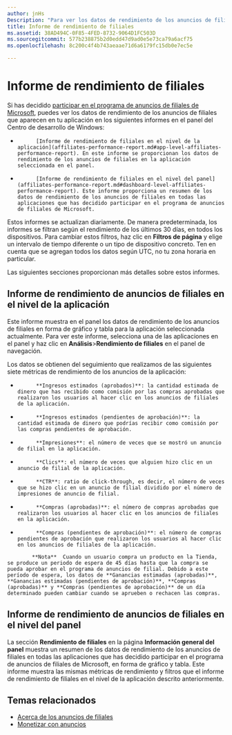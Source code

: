 ```yaml
---
author: jnHs
Description: "Para ver los datos de rendimiento de los anuncios de filiales en tus aplicaciones, usa los informes de rendimiento de filiales en el nivel de la cuenta y de la aplicación en el panel del Centro de desarrollo de Windows."
title: Informe de rendimiento de filiales
ms.assetid: 38AD494C-0F85-4FED-8732-9064D1FC503D
ms.sourcegitcommit: 577b238875b2d0edd47d9ad0e5e73ca79a6acf75
ms.openlocfilehash: 8c200c4f4b743aeaae71d6a6179fc15db0e7ec5e

---
```


# Informe de rendimiento de filiales

Si has decidido [participar en el programa de anuncios de filiales de Microsoft](about-affiliate-ads.md), puedes ver los datos de rendimiento de los anuncios de filiales que aparecen en tu aplicación en los siguientes informes en el panel del Centro de desarrollo de Windows:

-   
            [Informe de rendimiento de filiales en el nivel de la aplicación](affiliates-performance-report.md#app-level-affiliates-performance-report). En este informe se proporcionan los datos de rendimiento de los anuncios de filiales en la aplicación seleccionada en el panel.
-   
            [Informe de rendimiento de filiales en el nivel del panel](affiliates-performance-report.md#dashboard-level-affiliates-performance-report). Este informe proporciona un resumen de los datos de rendimiento de los anuncios de filiales en todas las aplicaciones que has decidido participar en el programa de anuncios de filiales de Microsoft.

Estos informes se actualizan diariamente. De manera predeterminada, los informes se filtran según el rendimiento de los últimos 30 días, en todos los dispositivos. Para cambiar estos filtros, haz clic en **Filtros de página** y elige un intervalo de tiempo diferente o un tipo de dispositivo concreto. Ten en cuenta que se agregan todos los datos según UTC, no tu zona horaria en particular.

Las siguientes secciones proporcionan más detalles sobre estos informes.

## Informe de rendimiento de anuncios de filiales en el nivel de la aplicación

Este informe muestra en el panel los datos de rendimiento de los anuncios de filiales en forma de gráfico y tabla para la aplicación seleccionada actualmente. Para ver este informe, selecciona una de las aplicaciones en el panel y haz clic en **Análisis**&gt;**Rendimiento de filiales** en el panel de navegación.

Los datos se obtienen del seguimiento que realizamos de las siguientes siete métricas de rendimiento de los anuncios de la aplicación:

-   
            **Ingresos estimados (aprobados)**: la cantidad estimada de dinero que has recibido como comisión por las compras aprobadas que realizaron los usuarios al hacer clic en los anuncios de filiales de la aplicación.
-   
            **Ingresos estimados (pendientes de aprobación)**: la cantidad estimada de dinero que podrías recibir como comisión por las compras pendientes de aprobación.
-   
            **Impresiones**: el número de veces que se mostró un anuncio de filial en la aplicación.
-   
            **Clics**: el número de veces que alguien hizo clic en un anuncio de filial de la aplicación.
-   
            **CTR**: ratio de click-through, es decir, el número de veces que se hizo clic en un anuncio de filial dividido por el número de impresiones de anuncio de filial.
-   
            **Compras (aprobadas)**: el número de compras aprobadas que realizaron los usuarios al hacer clic en los anuncios de filiales en la aplicación.
-   
            **Compras (pendientes de aprobación)**: el número de compras pendientes de aprobación que realizaron los usuarios al hacer clic en los anuncios de filiales de la aplicación.

> 
            **Nota**  Cuando un usuario compra un producto en la Tienda, se produce un periodo de espera de 45 días hasta que la compra se pueda aprobar en el programa de anuncios de filial. Debido a este período de espera, los datos de **Ganancias estimadas (aprobadas)**, **Ganancias estimadas (pendientes de aprobación)**, **Compras (aprobadas)** y **Compras (pendientes de aprobación)** de un día determinado pueden cambiar cuando se aprueben o rechacen las compras.

## Informe de rendimiento de anuncios de filiales en el nivel del panel

La sección **Rendimiento de filiales** en la página **Información general del panel** muestra un resumen de los datos de rendimiento de los anuncios de filiales en todas las aplicaciones que has decidido participar en el programa de anuncios de filiales de Microsoft, en forma de gráfico y tabla. Este informe muestra las mismas métricas de rendimiento y filtros que el informe de rendimiento de filiales en el nivel de la aplicación descrito anteriormente.

## Temas relacionados

* [Acerca de los anuncios de filiales](about-affiliate-ads.md)
* [Monetizar con anuncios](monetize-with-ads.md)
 

 



<!--HONumber=Jun16_HO4-->


